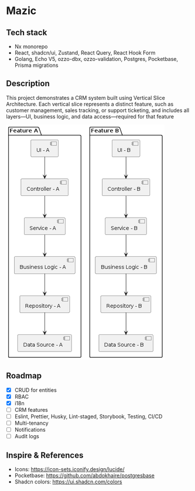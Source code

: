 # Mazic

## Tech stack
- Nx monorepo
- React, shadcn/ui, Zustand, React Query, React Hook Form
- Golang, Echo V5, ozzo-dbx, ozzo-validation, Postgres, Pocketbase, Prisma migrations

## Description

This project demonstrates a CRM system built using Vertical Slice Architecture. Each vertical slice represents a distinct feature, such as customer management, sales tracking, or support ticketing, and includes all layers—UI, business logic, and data access—required for that feature

![vertical_slice](.public/vertical_slice.png)

## Roadmap
- [x] CRUD for entities
- [x] RBAC
- [x] i18n
- [ ] CRM features
- [ ] Eslint, Prettier, Husky, Lint-staged, Storybook, Testing, CI/CD
- [ ] Multi-tenancy
- [ ] Notifications
- [ ] Audit logs

## Inspire & References
- Icons: https://icon-sets.iconify.design/lucide/
- Pocketbase: https://github.com/abdokhaire/postgresbase
- Shadcn colors: https://ui.shadcn.com/colors
